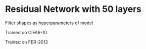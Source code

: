 # Residual Network with 50 layers

Filter shapes as hyperparameters of model

Trained on CIFAR-10

Trained on FER-2013
